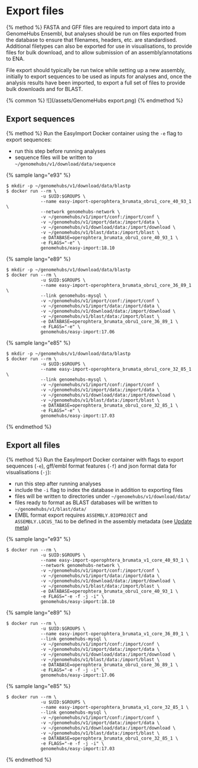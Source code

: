 # Export files

{% method %}
FASTA and GFF files are required to import data into a GenomeHubs Ensembl, but analyses should be run on files exported from the database to ensure that filenames, headers, etc. are standardised. Additional filetypes can also be exported for use in visualisations, to provide files for bulk download, and to allow submission of an assembly/annotations to ENA.

File export should typically be run twice while setting up a new assembly, initially to export sequences to be used as inputs for analyses and, once the analysis results have been imported, to export a full set of files to provide bulk downloads and for BLAST.

{% common %}
![](/assets/GenomeHubs export.png)
{% endmethod %}


## Export sequences

{% method %}
Run the EasyImport Docker container using the `-e` flag to export sequences:

* run this step before running analyses
* sequence files will be written to `~/genomehubs/v1/download/data/sequence`

{% sample lang="e93" %}
```
$ mkdir -p ~/genomehubs/v1/download/data/blastp
$ docker run --rm \
             -u $UID:$GROUPS \
             --name easy-import-operophtera_brumata_obru1_core_40_93_1 \
             --network genomehubs-network \
             -v ~/genomehubs/v1/import/conf:/import/conf \
             -v ~/genomehubs/v1/import/data:/import/data \
             -v ~/genomehubs/v1/download/data:/import/download \
             -v ~/genomehubs/v1/blast/data:/import/blast \
             -e DATABASE=operophtera_brumata_obru1_core_40_93_1 \
             -e FLAGS="-e" \
             genomehubs/easy-import:18.10
```

{% sample lang="e89" %}
```
$ mkdir -p ~/genomehubs/v1/download/data/blastp
$ docker run --rm \
             -u $UID:$GROUPS \
             --name easy-import-operophtera_brumata_obru1_core_36_89_1 \
             --link genomehubs-mysql \
             -v ~/genomehubs/v1/import/conf:/import/conf \
             -v ~/genomehubs/v1/import/data:/import/data \
             -v ~/genomehubs/v1/download/data:/import/download \
             -v ~/genomehubs/v1/blast/data:/import/blast \
             -e DATABASE=operophtera_brumata_obru1_core_36_89_1 \
             -e FLAGS="-e" \
             genomehubs/easy-import:17.06
```

{% sample lang="e85" %}
```
$ mkdir -p ~/genomehubs/v1/download/data/blastp
$ docker run --rm \
             -u $UID:$GROUPS \
             --name easy-import-operophtera_brumata_obru1_core_32_85_1 \
             --link genomehubs-mysql \
             -v ~/genomehubs/v1/import/conf:/import/conf \
             -v ~/genomehubs/v1/import/data:/import/data \
             -v ~/genomehubs/v1/download/data:/import/download \
             -v ~/genomehubs/v1/blast/data:/import/blast \
             -e DATABASE=operophtera_brumata_obru1_core_32_85_1 \
             -e FLAGS="-e" \
             genomehubs/easy-import:17.03
```

{% endmethod %}

## Export all files

{% method %}
Run the EasyImport Docker container with flags to export sequences (`-e`), gff/embl format features (`-f`) and json format data for visualisations (`-j`):

* run this step after running analyses
* include the `-i` flag to index the database in addition to exporting files
* files will be written to directories under `~/genomehubs/v1/download/data/`
* files ready to format as BLAST databases will be written to `~/genomehubs/v1/blast/data/`
* EMBL format export requires `ASSEMBLY.BIOPROJECT` and `ASSEMBLY.LOCUS_TAG` to be defined in the assembly metadata (see [Update meta](//quick-start/update-meta.md))


{% sample lang="e93" %}
```
$ docker run --rm \
             -u $UID:$GROUPS \
             --name easy-import-operophtera_brumata_v1_core_40_93_1 \
             --network genomehubs-network \
             -v ~/genomehubs/v1/import/conf:/import/conf \
             -v ~/genomehubs/v1/import/data:/import/data \
             -v ~/genomehubs/v1/download/data:/import/download \
             -v ~/genomehubs/v1/blast/data:/import/blast \
             -e DATABASE=operophtera_brumata_obru1_core_40_93_1 \
             -e FLAGS="-e -f -j -i" \
             genomehubs/easy-import:18.10
```
{% sample lang="e89" %}
```
$ docker run --rm \
             -u $UID:$GROUPS \
             --name easy-import-operophtera_brumata_v1_core_36_89_1 \
             --link genomehubs-mysql \
             -v ~/genomehubs/v1/import/conf:/import/conf \
             -v ~/genomehubs/v1/import/data:/import/data \
             -v ~/genomehubs/v1/download/data:/import/download \
             -v ~/genomehubs/v1/blast/data:/import/blast \
             -e DATABASE=operophtera_brumata_obru1_core_36_89_1 \
             -e FLAGS="-e -f -j -i" \
             genomehubs/easy-import:17.06
```
{% sample lang="e85" %}
```
$ docker run --rm \
             -u $UID:$GROUPS \
             --name easy-import-operophtera_brumata_v1_core_32_85_1 \
             --link genomehubs-mysql \
             -v ~/genomehubs/v1/import/conf:/import/conf \
             -v ~/genomehubs/v1/import/data:/import/data \
             -v ~/genomehubs/v1/download/data:/import/download \
             -v ~/genomehubs/v1/blast/data:/import/blast \
             -e DATABASE=operophtera_brumata_obru1_core_32_85_1 \
             -e FLAGS="-e -f -j -i" \
             genomehubs/easy-import:17.03
```
{% endmethod %}



